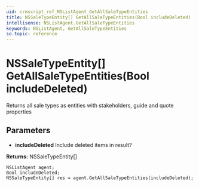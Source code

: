 ```yaml
---
uid: crmscript_ref_NSListAgent_GetAllSaleTypeEntities
title: NSSaleTypeEntity[] GetAllSaleTypeEntities(Bool includeDeleted)
intellisense: NSListAgent.GetAllSaleTypeEntities
keywords: NSListAgent, GetAllSaleTypeEntities
so.topic: reference
---
```


# NSSaleTypeEntity[] GetAllSaleTypeEntities(Bool includeDeleted)

Returns all sale types as entities with stakeholders, guide and quote properties

## Parameters

* **includeDeleted** Include deleted items in result?

**Returns:** NSSaleTypeEntity[]

```crmscript
NSListAgent agent;
Bool includeDeleted;
NSSaleTypeEntity[] res = agent.GetAllSaleTypeEntities(includeDeleted);
```

